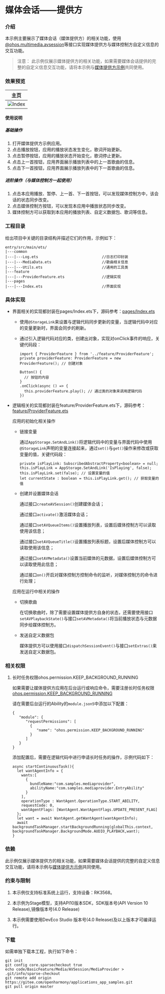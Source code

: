 # 媒体会话——提供方

### 介绍

本示例主要展示了媒体会话（媒体提供方）的相关功能，使用[@ohos.multimedia.avsession](https://docs.openharmony.cn/pages/v4.0/zh-cn/application-dev/reference/apis/js-apis-avsession.md)等接口实现媒体提供方与媒体控制方自定义信息的交互功能。

> 注意：
> 此示例仅展示媒体提供方的相关功能，如果需要媒体会话提供的完整的自定义信息交互功能，请将本示例与[媒体提供方示例](../MediaController/README.md)共同使用。

### 效果预览

|主页|
|--------------------------------|
|![Index](screenshot/device/index.jpeg)|

#### 使用说明

##### 基础操作

1. 打开媒体提供方示例应用。
2. 点击播放按钮，应用的播放状态发生变化，歌词开始更新。
3. 点击暂停按钮，应用的播放状态开始变化，歌词停止更新。
4. 点击上一首按钮，应用界面展示播放列表中的上一首歌曲的信息。
5. 点击下一首按钮，应用界面展示播放列表中的下一首歌曲的信息。

##### 进阶操作（与媒体控制方一起使用）
1. 点击本应用播放、暂停、上一首、下一首按钮，可以发现媒体控制方中，该会话的状态同步改变。
2. 点击媒体控制方按钮，可以发现本应用中播放状态同步改变。
3. 媒体控制方可以获取到本应用的播放列表、自定义数据包、歌词等信息。


### 工程目录

给出项目中关键的目录结构并描述它们的作用，示例如下：

```
entry/src/main/ets/
|---common
|---|---Log.ets                             //日志打印封装
|---|---MediaData.ets                       //歌曲相关信息
|---|---Utils.ets                           //通用的工具类
|---feature
|---|---ProviderFeature.ets                 //逻辑实现
|---pages
|---|---Index.ets                           //界面实现
```

### 具体实现

* 界面相关的实现都封装在pages/Index.ets下，源码参考：[pages/Index.ets](./entry/src/main/ets/pages/Index.ets)
  * 使用`@StorageLink`来设置与逻辑代码同步更新的变量，当逻辑代码中对应的变量更新时，界面会同步的刷新。

  * 通过引入逻辑代码对应的类，创建出对象，实现对onClick事件的响应，关键代码段：
    ```ets
    import { ProviderFeature } from '../feature/ProviderFeature';
    private providerFeature: ProviderFeature = new ProviderFeature(); // 创建对象
    
    Button() {
      // 按钮的内容
    }
    .onClick(async () => {
      this.providerFeature.play(); // 通过类的对象来调用逻辑代码
    })
    ```

* 逻辑相关的实现都封装在feature/ProviderFeature.ets下，源码参考：[feature/ProviderFeature.ets](./entry/src/main/ets/feature/ProviderFeature.ets)

  应用的初始化相关操作

  * 链接变量

    通过`AppStorage.SetAndLink()`将逻辑代码中的变量与界面代码中使用`@StorageLink`声明的变量连接起来，通过`set()`与`get()`操作来修改或获取变量的值，关键代码段：

    ```ets
    private isPlayLink: SubscribedAbstractProperty<boolean> = null;
    this.isPlayLink = AppStorage.SetAndLink('IsPlaying', false);
    this.isPlayLink.set(false); // 设置变量的值
    let currentState : boolean = this.isPlayLink.get(); // 获取变量的值
    ```


  * 创建并设置媒体会话

    通过接口`createAVSession()`创建媒体会话；

    通过接口`activate()`激活媒体会话；

    通过接口`setAVQueueItems()`设置播放列表，设置后媒体控制方可以读取使用该信息；

    通过接口`setAVQueueTitle()`设置播放列表标题，设置后媒体控制方可以读取使用该信息；

    通过接口`setAVMetadata()`设置当前媒体的元数据，设置后媒体控制方可以读取使用此信息；

    通过接口`on()`开启对媒体控制方控制命令的监听，对媒体控制方的命令进行处理；

  应用在运行中相关的操作

  * 切换歌曲

    在切换歌曲时，除了需要设置媒体提供方自身的状态，还需要使用接口`setAVPlaybackState()`与接口`setAVMetadata()`将当前播放状态与元数据同步给媒体控制方。

  * 发送自定义数据包

    媒体提供方可以使用接口`dispatchSessionEvent()`与接口`setExtras()`来发送自定义数据包。

### 相关权限

1. 长时任务权限ohos.permission.KEEP_BACKGROUND_RUNNING

   如果需要让媒体提供方应用在后台运行或响应命令，需要注册长时任务权限[ohos.permission.KEEP_BACKGROUND_RUNNING](https://gitee.com/openharmony/docs/blob/master/zh-cn/application-dev/security/AccessToken/permissions-for-all.md#ohospermissionkeep_background_running)
   
   请在需要后台运行的Ability的`module.json5`中添加以下配置：
  
   ```json5
   {
      "module": {
         "requestPermissions": [
           {
              "name": "ohos.permission.KEEP_BACKGROUND_RUNNING"
           }
         ]
      }
   }
   ```
   
   添加配置后，需要在逻辑代码中进行申请长时任务的操作，示例代码如下：
   
   ```ets
   async startContinuousTask(){
     let wantAgentInfo = {
       wants:[
         {
           bundleName:"com.samples.mediaprovider",
           abilityName:"com.samples.mediaprovider.EntryAbility"
         }
       ],
       operationType : WantAgent.OperationType.START_ABILITY,
       requestCode: 0,
       wantAgentFlags: [WantAgent.WantAgentFlags.UPDATE_PRESENT_FLAG]
     };
     let want = await WantAgent.getWantAgent(wantAgentInfo);
     await backgroundTaskManager.startBackgroundRunning(globalThis.context, backgroundTaskManager.BackgroundMode.AUDIO_PLAYBACK,want);
   }
   ```

### 依赖

此示例仅展示媒体提供方的相关功能，如果需要媒体会话提供的完整的自定义信息交互功能，请将本示例与[媒体提供方示例](../MediaController/README.md)共同使用。

### 约束与限制

1. 本示例仅支持标准系统上运行，支持设备：RK3568。

2. 本示例为Stage模型，支持API10版本SDK，SDK版本号(API Version 10 Release),镜像版本号(4.0 Release)

3. 本示例需要使用DevEco Studio 版本号(4.0 Release)及以上版本才可编译运行。

### 下载

如需单独下载本工程，执行如下命令：

```
git init
git config core.sparsecheckout true
echo code/BasicFeature/Media/AVSession/MediaProvider > .git/info/sparse-checkout
git remote add origin https://gitee.com/openharmony/applications_app_samples.git
git pull origin master
```
